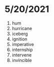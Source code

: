 # 5/20/2021

1. hum
2. hurricane
3. iceberg
4. ignition
5. imperative
6. internship
7. intervene
8. invincible

